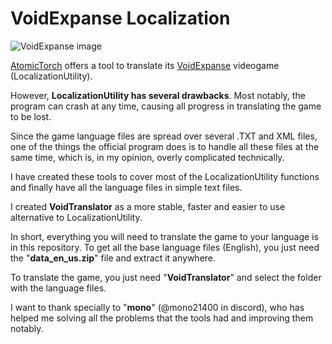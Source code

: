 # VoidExpanse Localization
![VoidExpanse image](https://atomictorch.com/Images/Upload/23.png?maxwidth=520&maxheight=300)

[AtomicTorch](https://atomictorch.com/) offers a tool to translate its [VoidExpanse](http://voidexpanse.com/) videogame (LocalizationUtility).

However, **LocalizationUtility has several drawbacks**.
Most notably, the program can crash at any time, causing all progress in translating the game to be lost.

Since the game language files are spread over several .TXT and XML files, one of the things the official program does is to handle all these files at the same time, which is, in my opinion, overly complicated technically.

I have created these tools to cover most of the LocalizationUtility functions and finally have all the language files in simple text files.

I created **VoidTranslator** as a more stable, faster and easier to use alternative to LocalizationUtility.

In short, everything you will need to translate the game to your language is in this repository.
To get all the base language files (English), you just need the "**data_en_us.zip**" file and extract it anywhere.

To translate the game, you just need "**VoidTranslator**" and select the folder with the language files.

I want to thank specially to "**mono**" (@mono21400 in discord), who has helped me solving all the problems that the tools had and improving them notably.
